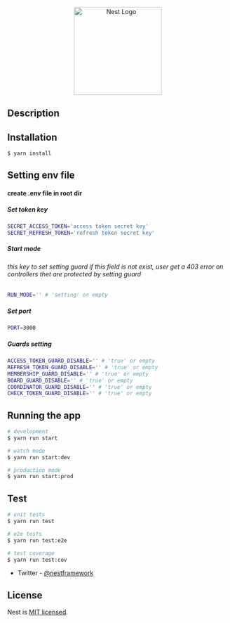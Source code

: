<p align="center">
  <img src="https://nestjs.com/img/logo-small.svg" width="200" alt="Nest Logo" />
</p>

## Description

## Installation

```bash
$ yarn install
```

## Setting env file

#### create .env file in root dir

##### Set token key

```bash
SECRET_ACCESS_TOKEN='access token secret key'
SECRET_REFRESH_TOKEN='refresh token secret key'
```

##### Start mode

###### this key to set setting guard if this field is not exist, user get a 403 error on controllers thet are protected by setting guard

```bash
RUN_MODE='' # 'setting' or empty
```

##### Set port

```bash
PORT=3000
```

##### Guards setting

```bash
ACCESS_TOKEN_GUARD_DISABLE='' # 'true' or empty
REFRESH_TOKEN_GUARD_DISABLE='' # 'true' or empty
MEMBERSHIP_GUARD_DISABLE='' # 'true' or empty
BOARD_GUARD_DISABLE='' # 'true' or empty
COORDINATOR_GUARD_DISABLE='' # 'true' or empty
CHECK_TOKEN_GUARD_DISABLE='' # 'true' or empty
```

## Running the app

```bash
# development
$ yarn run start

# watch mode
$ yarn run start:dev

# production mode
$ yarn run start:prod
```

## Test

```bash
# unit tests
$ yarn run test

# e2e tests
$ yarn run test:e2e

# test coverage
$ yarn run test:cov
```

- Twitter - [@nestframework](https://twitter.com/nestframework)

## License

Nest is [MIT licensed](LICENSE).
